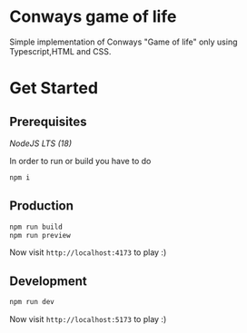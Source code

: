 # Conways game of life

Simple implementation of Conways "Game of life" only using Typescript,HTML and CSS.

# Get Started

## Prerequisites
*NodeJS LTS (18)*

In order to run or build you have to do
```bash
npm i
```

## Production
```bash
npm run build
npm run preview
```
Now visit `http://localhost:4173` to play :)

## Development
```bash
npm run dev 
```
Now visit `http://localhost:5173` to play :)